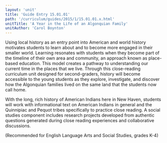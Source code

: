 ```yaml
---
layout: 'unit'
title: 'Guide Entry 15.01.01'
path: '/curriculum/guides/2015/1/15.01.01.x.html'
unitTitle: 'A Year in the Life of an Algonquian Family'
unitAuthor: 'Carol Boynton'
---
```


<main>
 <p>
  Using local history as an entry point into American and world history motivates students to learn about and to become more engaged in their smaller world. Learning resonates with students when they become part of the timeline of their own area and community, an approach known as place-based education. This model creates a pathway to understanding our current time in the places that we live. Through this close-reading curriculum unit designed for second-graders, history will become accessible to the young students as they explore, investigate, and discover how the Algonquian families lived on the same land that the students now call home.
 </p>
 <p>
  With the long, rich history of American Indians here in New Haven, students will work with informational text on American Indians in general and the Quinnipiac and Pequot tribes specifically to practice close reading. A social studies component includes research projects developed from authentic questions generated during close reading experiences and collaborative discussions.
 </p>
 <p>
  (Recommended for English Language Arts and Social Studies, grades K-4)
 </p>
</main>
